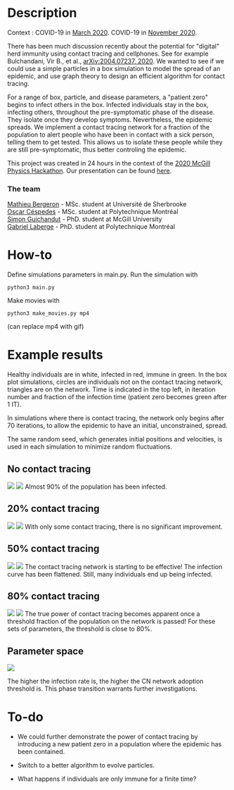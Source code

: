 # Description

Context : COVID-19 in [March 2020](https://imgur.com/gallery/c4jt321). COVID-19 in [November 2020](https://imgur.com/gallery/ZzmZP).

There has been much discussion recently about the potential for "digital" herd immunity using contact tracing and cellphones. See for example Bulchandani, Vir B., et al., [arXiv:2004.07237, 2020](https://arxiv.org/abs/2004.07237). We wanted to see if we could use a simple particles in a box simulation to model the spread of an epidemic, and use graph theory to design an efficient algorithm for contact tracing.

For a range of box, particle, and disease parameters, a "patient zero" begins to infect others in the box. Infected individuals stay in the box, infecting others, throughout the pre-symptomatic phase of the disease. They isolate once they develop symptoms. Nevertheless, the epidemic spreads. We implement a contact tracing network for a fraction of the population to alert people who have been in contact with a sick person, telling them to get tested. This allows us to isolate these people while they are still pre-symptomatic, thus better controling the epidemic.

This project was created in 24 hours in the context of the [2020 McGill Physics Hackathon](https://mcgill-phys-hack-2020.devpost.com/). Our presentation can be found [here](https://docs.google.com/presentation/d/17Kg3ZbL9Zi1OP43e3IJKF2CRj9mVGUQkKq1wJyNFFqk/edit?usp=sharing).

### The team
[Mathieu Bergeron](https://github.com/fasttachyon) - MSc. student at Université de Sherbrooke    
[Oscar Céspedes](https://github.com/oscar-CV) - MSc. student at Polytechnique Montréal            
[Simon Guichandut](https://github.com/simonguichandut) - PhD. student at McGill University            
[Gabriel Laberge](https://github.com/gablabc) - PhD. student at Polytechnique Montréal       

# How-to
Define simulations parameters in main.py. Run the simulation with

    python3 main.py

Make movies with

    python3 make_movies.py mp4

(can replace mp4 with gif)


# Example results  
Healthy individuals are in white, infected in red, immune in green. In the box plot simulations, circles are individuals not on the contact tracing network, triangles are on the network. Time is indicated in the top left, in iteration number and fraction of the infection time (patient zero becomes green after 1 IT).

In simulations where there is contact tracing, the network only begins after 70 iterations, to allow the epidemic to have an initial, unconstrained, spread.

The same random seed, which generates initial positions and velocities, is used in each simulation to minimize random fluctuations.

## No contact tracing 
![](runs/20_infection_prob/0CT/box.gif)
![](runs/20_infection_prob/0CT/curve.png)
Almost 90% of the population has been infected.

## 20% contact tracing
![](runs/20_infection_prob/20CT/box.gif)
![](runs/20_infection_prob/20CT/curve.png)
With only some contact tracing, there is no significant improvement. 

## 50% contact tracing
![](runs/20_infection_prob/50CT/box.gif)
![](runs/20_infection_prob/50CT/curve.png)
The contact tracing network is starting to be effective! The infection curve has been flattened. Still, many individuals end up being infected.

## 80% contact tracing
![](runs/20_infection_prob/80CT/box.gif)
![](runs/20_infection_prob/80CT/curve.png)
The true power of contact tracing becomes apparent once a threshold fraction of the population on the network is passed! For these sets of parameters, the threshold is close to 80%.

## Parameter space

![](runs/param_space_study.png)

The higher the infection rate is, the higher the CN network adoption threshold is. This phase transition warrants further investigations.

# To-do

- We could further demonstrate the power of contact tracing by introducing a new patient zero in a population where the epidemic has been contained.

- Switch to a better algorithm to evolve particles.

- What happens if individuals are only immune for a finite time?
